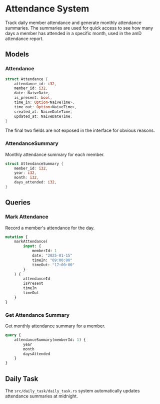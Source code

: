# Attendance System

Track daily member attendance and generate monthly attendance summaries. The summaries are used for quick access to see how many days a member has attended in a specific month, used in the amD attendance report.

## Models

### Attendance
```rust
struct Attendance {
    attendance_id: i32,
    member_id: i32,
    date: NaiveDate,
    is_present: bool,
    time_in: Option<NaiveTime>,
    time_out: Option<NaiveTime>,
    created_at: NaiveDateTime,
    updated_at: NaiveDateTime,
}
```
The final two fields are not exposed in the interface for obvious reasons.

### AttendanceSummary
Monthly attendance summary for each member.
```rust
struct AttendanceSummary {
    member_id: i32,
    year: i32,
    month: i32,
    days_attended: i32,
}
```

## Queries

### Mark Attendance
Record a member's attendance for the day.

```graphql
mutation {
    markAttendance(
        input: {
            memberId: 1
            date: "2025-01-15"
            timeIn: "09:00:00"
            timeOut: "17:00:00"
        }
    ) {
        attendanceId
        isPresent
        timeIn
        timeOut
    }
}
```

### Get Attendance Summary
Get monthly attendance summary for a member.

```graphql
query {
    attendanceSummary(memberId: 1) {
        year
        month
        daysAttended
    }
}
```

## Daily Task

The `src/daily_task/daily_task.rs` system automatically updates attendance summaries at midnight.
